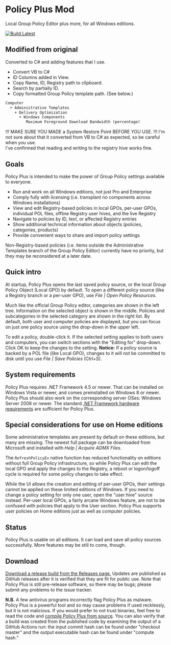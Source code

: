 # Policy Plus Mod

Local Group Policy Editor plus more, for all Windows editions.

[![Build Latest](https://github.com/tttza/PolicyPlus/actions/workflows/latest.yml/badge.svg)](https://github.com/tttza/PolicyPlus/actions/workflows/latest.yml)

## Modified from original

Converted to C# and adding features that I use.

- Convert VB to C#
- ID Columns added in View.
- Copy Name, ID, Registry path to clipboard.
- Search by partially ID.
- Copy formatted Group Policy template path. (See below.)

```txt
Computer
  + Administrative Templates
    + Delivery Optimization
      + Windows Components
         Maximum Foreground Download Bandwidth (percentage)
```

!!! MAKE SURE YOU MADE a System Restore Point BEFORE YOU USE. !!!
I'm not sure about that it converted from VB to C# as expected, so be careful when you use.  
I've confirmed that reading and writing to the registry hive works fine.

## Goals

Policy Plus is intended to make the power of Group Policy settings available to everyone.

- Run and work on all Windows editions, not just Pro and Enterprise
- Comply fully with licensing (i.e. transplant no components across Windows installations)
- View and edit Registry-based policies in local GPOs, per-user GPOs, individual POL files, offline Registry user hives, and the live Registry
- Navigate to policies by ID, text, or affected Registry entries
- Show additional technical information about objects (policies, categories, products)
- Provide convenient ways to share and import policy settings

Non-Registry-based policies (i.e. items outside the Administrative Templates branch of the Group Policy Editor) currently have no priority,
but they may be reconsidered at a later date.

## Quick intro

At startup, Policy Plus opens the last saved policy source, or the local Group Policy Object (Local GPO) by default.
To open a different policy source (like a Registry branch or a per-user GPO), use _File | Open Policy Resources_.

Much like the official Group Policy editor, categories are shown in the left tree.
Information on the selected object is shown in the middle.
Policies and subcategories in the selected category are shown in the right list.
By default, both user and computer policies are displayed, but you can focus on just one policy source using the drop-down in the upper left.

To edit a policy, double-click it. If the selected setting applies to both users and computers,
you can switch sections with the "Editing for" drop-down. Click OK to keep the changes to the setting.
**Notice:** If a policy source is backed by a POL file (like Local GPO),
changes to it will not be committed to disk until you use _File | Save Policies_ (Ctrl+S).

## System requirements

Policy Plus requires .NET Framework 4.5 or newer. That can be installed on Windows Vista or newer,
and comes preinstalled on Windows 8 or newer.
Policy Plus should also work on the corresponding server OSes: Windows Server 2008 or newer.
The standard [.NET Framework hardware requirements](https://docs.microsoft.com/en-us/dotnet/framework/get-started/system-requirements)
are sufficient for Policy Plus.

## Special considerations for use on Home editions

Some administrative templates are present by default on these editions, but many are missing.
The newest full package can be downloaded from Microsoft and installed with _Help | Acquire ADMX Files_.

The `RefreshPolicyEx` native function has reduced functionality on editions without full Group Policy infrastructure,
so while Policy Plus can edit the local GPO and apply the changes to the Registry,
a reboot or logon/logoff cycle is required for some policy changes to take effect.

While the UI allows the creation and editing of per-user GPOs, their settings cannot be applied on these limited editions of Windows.
If you need to change a policy setting for only one user, open the "user hive" source instead.
Per-user local GPOs, a fairly arcane Windows feature, are not to be confused with policies that apply to the User section.
Policy Plus supports user policies on Home editions just as well as computer policies.

## Status

Policy Plus is usable on all editions. It can load and save all policy sources successfully. More features may be still to come, though.

## Download

[Download a release build from the Releases page.](https://github.com/tttza/PolicyPlus/releases)
Updates are published as GitHub releases after it is verified that they are fit for public use.
Note that Policy Plus is still pre-release software, so there may be bugs; please submit any problems to the issue tracker.

**N.B.** A few antivirus programs incorrectly flag Policy Plus as malware.
Policy Plus is a powerful tool and so may cause problems if used recklessly, but it is not malicious.
If you would prefer to not trust binaries, feel free to read the code and [compile Policy Plus from source](https://github.com/tttza/PolicyPlus/blob/master/COMPILE.md).
You can also verify that a build was created from the published code by examining the output of a GitHub Actions run:
the input commit hash can be found under "checkout master" and the output executable hash can be found under "compute hash."
